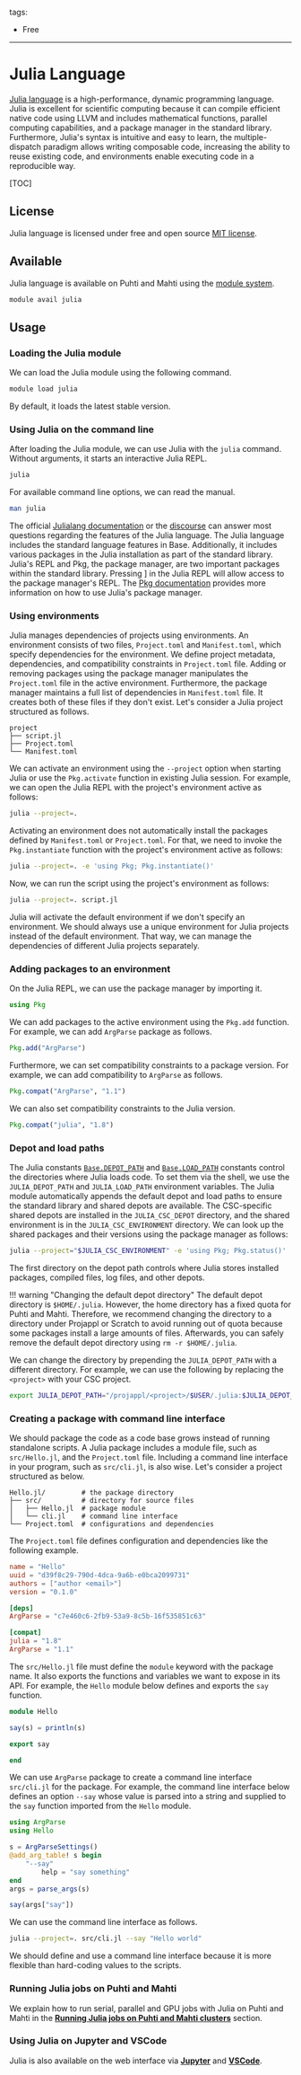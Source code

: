 
tags:
  - Free
---

# Julia Language
[Julia language](https://julialang.org) is a high-performance, dynamic programming language.
Julia is excellent for scientific computing because it can compile efficient native code using LLVM and includes mathematical functions, parallel computing capabilities, and a package manager in the standard library.
Furthermore, Julia's syntax is intuitive and easy to learn, the multiple-dispatch paradigm allows writing composable code, increasing the ability to reuse existing code, and environments enable executing code in a reproducible way.

[TOC]


## License
Julia language is licensed under free and open source [MIT license](https://github.com/JuliaLang/julia/blob/master/LICENSE.md).


## Available
Julia language is available on Puhti and Mahti using the [module system](../computing/modules.md).

```bash
module avail julia
```


## Usage
### Loading the Julia module
We can load the Julia module using the following command.

```bash
module load julia
```

By default, it loads the latest stable version.


### Using Julia on the command line
After loading the Julia module, we can use Julia with the `julia` command.
Without arguments, it starts an interactive Julia REPL.

```bash
julia
```

For available command line options, we can read the manual.

```sh
man julia
```

The official [Julialang documentation](https://docs.julialang.org) or the [discourse](https://discourse.julialang.org/) can answer most questions regarding the features of the Julia language.
The Julia language includes the standard language features in Base.
Additionally, it includes various packages in the Julia installation as part of the standard library.
Julia's REPL and Pkg, the package manager, are two important packages within the standard library. Pressing ] in the Julia REPL will allow access to the package manager's REPL.
The [Pkg documentation](https://pkgdocs.julialang.org/) provides more information on how to use Julia's package manager.


### Using environments
Julia manages dependencies of projects using environments.
An environment consists of two files, `Project.toml` and `Manifest.toml`, which specify dependencies for the environment.
We define project metadata, dependencies, and compatibility constraints in `Project.toml` file.
Adding or removing packages using the package manager manipulates the `Project.toml` file in the active environment.
Furthermore, the package manager maintains a full list of dependencies in `Manifest.toml` file.
It creates both of these files if they don't exist.
Let's consider a Julia project structured as follows.

```
project
├── script.jl
├── Project.toml
└── Manifest.toml
```

We can activate an environment using the `--project` option when starting Julia or use the `Pkg.activate` function in existing Julia session.
For example, we can open the Julia REPL with the project's environment active as follows:

```bash
julia --project=.
```

Activating an environment does not automatically install the packages defined by `Manifest.toml` or `Project.toml`.
For that, we need to invoke the `Pkg.instantiate` function with the project's environment active as follows:

```bash
julia --project=. -e 'using Pkg; Pkg.instantiate()'
```

Now, we can run the script using the project's environment as follows:

```bash
julia --project=. script.jl
```

Julia will activate the default environment if we don't specify an environment.
We should always use a unique environment for Julia projects instead of the default environment.
That way, we can manage the dependencies of different Julia projects separately.


### Adding packages to an environment
On the Julia REPL, we can use the package manager by importing it.

```julia
using Pkg
```

We can add packages to the active environment using the `Pkg.add` function.
For example, we can add `ArgParse` package as follows.

```julia
Pkg.add("ArgParse")
```

Furthermore, we can set compatibility constraints to a package version.
For example, we can add compatibility to `ArgParse` as follows.

```julia
Pkg.compat("ArgParse", "1.1")
```

We can also set compatibility constraints to the Julia version.

```julia
Pkg.compat("julia", "1.8")
```


### Depot and load paths
The Julia constants [`Base.DEPOT_PATH`](https://docs.julialang.org/en/v1/base/constants/#Base.DEPOT_PATH) and [`Base.LOAD_PATH`](https://docs.julialang.org/en/v1/base/constants/#Base.LOAD_PATH) constants control the directories where Julia loads code.
To set them via the shell, we use the `JULIA_DEPOT_PATH` and `JULIA_LOAD_PATH` environment variables.
The Julia module automatically appends the default depot and load paths to ensure the standard library and shared depots are available.
The CSC-specific shared depots are installed in the `JULIA_CSC_DEPOT` directory, and the shared environment is in the `JULIA_CSC_ENVIRONMENT` directory.
We can look up the shared packages and their versions using the package manager as follows:

```bash
julia --project="$JULIA_CSC_ENVIRONMENT" -e 'using Pkg; Pkg.status()'
```

The first directory on the depot path controls where Julia stores installed packages, compiled files, log files, and other depots.

!!! warning "Changing the default depot directory"
    The default depot directory is `$HOME/.julia`.
    However, the home directory has a fixed quota for Puhti and Mahti.
    Therefore, we recommend changing the directory to a directory under Projappl or Scratch to avoid running out of quota because some packages install a large amounts of files.
    Afterwards, you can safely remove the default depot directory using `rm -r $HOME/.julia`.

We can change the directory by prepending the `JULIA_DEPOT_PATH` with a different directory.
For example, we can use the following by replacing the `<project>` with your CSC project.

```bash
export JULIA_DEPOT_PATH="/projappl/<project>/$USER/.julia:$JULIA_DEPOT_PATH"
```


### Creating a package with command line interface
We should package the code as a code base grows instead of running standalone scripts.
A Julia package includes a module file, such as `src/Hello.jl`, and the `Project.toml` file.
Including a command line interface in your program, such as `src/cli.jl`, is also wise.
Let's consider a project structured as below.

```text
Hello.jl/         # the package directory
├── src/          # directory for source files
│   ├── Hello.jl  # package module
│   └── cli.jl    # command line interface
└── Project.toml  # configurations and dependencies
```

The `Project.toml` file defines configuration and dependencies like the following example.

```toml
name = "Hello"
uuid = "d39f8c29-790d-4dca-9a6b-e0bca2099731"
authors = ["author <email>"]
version = "0.1.0"

[deps]
ArgParse = "c7e460c6-2fb9-53a9-8c5b-16f535851c63"

[compat]
julia = "1.8"
ArgParse = "1.1"
```

The `src/Hello.jl` file must define the `module` keyword with the package name.
It also exports the functions and variables we want to expose in its API.
For example, the `Hello` module below defines and exports the `say` function.

```julia
module Hello

say(s) = println(s)

export say

end
```

We can use `ArgParse` package to create a command line interface `src/cli.jl` for the package.
For example, the command line interface below defines an option `--say` whose value is parsed into a string and supplied to the `say` function imported from the `Hello` module.

```julia
using ArgParse
using Hello

s = ArgParseSettings()
@add_arg_table! s begin
    "--say"
        help = "say something"
end
args = parse_args(s)

say(args["say"])
```

We can use the command line interface as follows.

```bash
julia --project=. src/cli.jl --say "Hello world"
```

We should define and use a command line interface because it is more flexible than hard-coding values to the scripts.


### Running Julia jobs on Puhti and Mahti
We explain how to run serial, parallel and GPU jobs with Julia on Puhti and Mahti in the [**Running Julia jobs on Puhti and Mahti clusters**](../support/tutorials/julia.md) section.


### Using Julia on Jupyter and VSCode
Julia is also available on the web interface via [**Jupyter**](../computing/webinterface/julia-on-jupyter.md) and [**VSCode**](../computing/webinterface/vscode.md#julia-language).
